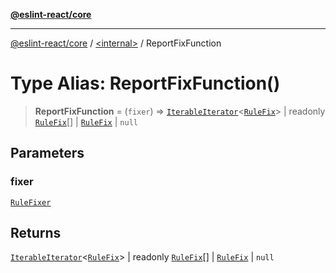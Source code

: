 [**@eslint-react/core**](../../README.md)

***

[@eslint-react/core](../../README.md) / [\<internal\>](../README.md) / ReportFixFunction

# Type Alias: ReportFixFunction()

> **ReportFixFunction** = (`fixer`) => [`IterableIterator`](../interfaces/IterableIterator.md)\<[`RuleFix`](../interfaces/RuleFix.md)\> \| readonly [`RuleFix`](../interfaces/RuleFix.md)[] \| [`RuleFix`](../interfaces/RuleFix.md) \| `null`

## Parameters

### fixer

[`RuleFixer`](../interfaces/RuleFixer.md)

## Returns

[`IterableIterator`](../interfaces/IterableIterator.md)\<[`RuleFix`](../interfaces/RuleFix.md)\> \| readonly [`RuleFix`](../interfaces/RuleFix.md)[] \| [`RuleFix`](../interfaces/RuleFix.md) \| `null`
